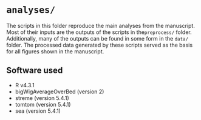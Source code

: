 # `analyses/`

The scripts in this folder reproduce the main analyses from the manuscript. Most of their inputs are the outputs of the scripts in the`preprocess/` folder. Additionally, many of the outputs can be found in some form in the `data/` folder. The processed data generated by these scripts served as the basis for all figures shown in the manuscript.

## Software used

- R v4.3.1
- bigWigAverageOverBed (version 2)
- streme (version 5.4.1)
- tomtom (version 5.4.1)
- sea (version 5.4.1)

